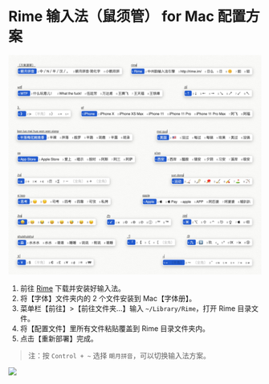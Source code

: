 # Rime 输入法（鼠须管） for Mac 配置方案
![](图片/效果图.jpg)

1. 前往 [Rime](https://rime.im/) 下载并安装好输入法。
2. 将【字体】文件夹内的 2 个文件安装到 Mac【字体册】。
3. 菜单栏【前往】>【前往文件夹…】输入 `~/Library/Rime`，打开 Rime 目录文件。
4. 将【配置文件】里所有文件粘贴覆盖到 Rime 目录文件夹内。
5. 点击【重新部署】完成。

>注：按 `Control + ~` 选择 `朙月拼音`，可以切换输入法方案。


![](https://i.loli.net/2020/12/28/eMYzCETdGV3qQtB.png)

